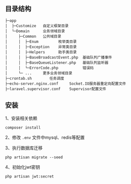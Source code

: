 ## 目录结构

```
├─app
│  ├─Customize   自定义框架目录
│  └─Domain      业务领域目录
│     ├─Common   公共域目录
│     │  ├─Enum         枚举类目录
│     │  ├─Exception    异常类目录
│     │  ├─Helpers      助手类目录
│     │  ├─BaseBroadcastEvent.php  基础队列广播事件
│     │  ├─BaseQueueListener.php   基础队列监听器
│     │  └─ErrorCode.php           错误码
│     └─ ...     更多业务领域目录
├─crontab.sh        任务调度
├─echo-server.nginx.conf     Socket.IO服务器重定向配置文件
├─laravel.supervisor.conf    Supervisor配置文件
```

## 安装

1、安装相关依赖

```
composer install
```

2、修改 `.env` 文件中mysql、redis等配置

3、执行数据库迁移

```
php artisan migrate --seed
```

4、初始化jwt密钥

```
php artisan jwt:secret
```
